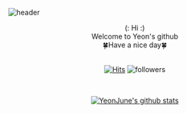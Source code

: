 ![header](https://capsule-render.vercel.app/api?type=waving&color=d8e2d4&fontColor=cabaef&height=300&section=header&text=Yeon's%20Github&fontSize=80)

<div align="center">
(:  Hi  :)
</div>

<div align="center">
Welcome to Yeon's github
</div>

<div align="center">
🍀Have a nice day🍀
</div>
<br />
      

<div align=center>


[![Hits](https://hits.seeyoufarm.com/api/count/incr/badge.svg?url=https%3A%2F%2Fgithub.com%2Fyeon-june&count_bg=%23AABE9A&title_bg=%23CBB1D7&icon=timescale.svg&icon_color=%23E7E7E7&title=hits+&edge_flat=false)](https://hits.seeyoufarm.com)
![followers](https://img.shields.io/github/followers/yeon-june?style=social)

      
<br />

[![YeonJune's github stats](https://github-readme-stats.vercel.app/api?username=yeon-june&count_private=true&theme=nightowl&show_icons=true)](https://github.com/anuraghazra/github-readme-stats)

<div>

<!--
**yeon-june/yeon-june** is a ✨ _special_ ✨ repository because its `README.md` (this file) appears on your GitHub profile.

Here are some ideas to get you started:

- 🔭 I’m currently working on ...
- 🌱 I’m currently learning ...
- 👯 I’m looking to collaborate on ...
- 🤔 I’m looking for help with ...
- 💬 Ask me about ...
- 📫 How to reach me: ...
- 😄 Pronouns: ...
- ⚡ Fun fact: ...
-->
